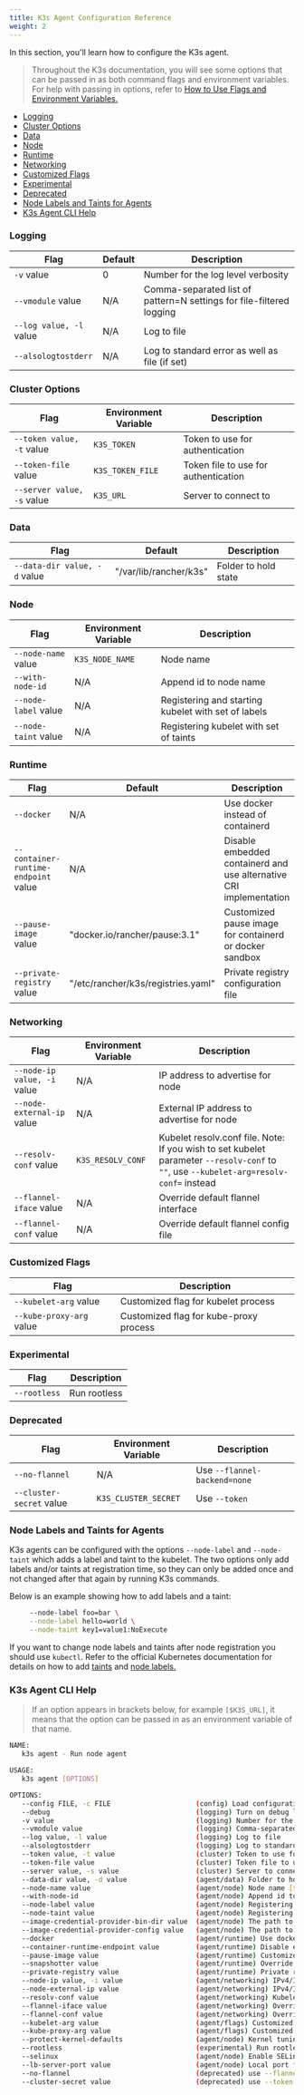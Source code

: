 ```yaml
---
title: K3s Agent Configuration Reference
weight: 2
---
```

In this section, you'll learn how to configure the K3s agent.

> Throughout the K3s documentation, you will see some options that can be passed in as both command flags and environment variables. For help with passing in options, refer to [How to Use Flags and Environment Variables.]({{<baseurl>}}/k3s/latest/en/installation/install-options/how-to-flags)

- [Logging](#logging)
- [Cluster Options](#cluster-options)
- [Data](#data)
- [Node](#node)
- [Runtime](#runtime)
- [Networking](#networking)
- [Customized Flags](#customized-flags)
- [Experimental](#experimental)
- [Deprecated](#deprecated)
- [Node Labels and Taints for Agents](#node-labels-and-taints-for-agents)
- [K3s Agent CLI Help](#k3s-agent-cli-help)

### Logging

| Flag | Default | Description |
|------|---------|-------------|
|   `-v` value    |     0         | Number for the log level verbosity        |
|   `--vmodule` value   | N/A        | Comma-separated list of pattern=N settings for file-filtered logging        |
|   `--log value, -l` value  |  N/A    | Log to file   |
|   `--alsologtostderr`  | N/A        | Log to standard error as well as file (if set)     | 

### Cluster Options
| Flag | Environment Variable | Description |
|------|----------------------|-------------|
|   `--token value, -t` value  | `K3S_TOKEN`    | Token to use for authentication    |
|   `--token-file` value   |  `K3S_TOKEN_FILE`     | Token file to use for authentication       |
|   `--server value, -s` value  | `K3S_URL`    | Server to connect to     |


### Data
| Flag | Default | Description |
|------|---------|-------------|
|   `--data-dir value, -d` value  | "/var/lib/rancher/k3s"    |  Folder to hold state |

### Node
| Flag | Environment Variable | Description |
|------|----------------------|-------------|
|   `--node-name` value |  `K3S_NODE_NAME`      |  Node name       |
|   `--with-node-id`    |  N/A         | Append id to node name      |
|   `--node-label` value |    N/A        |  Registering and starting kubelet with set of labels   |
|   `--node-taint` value |      N/A     | Registering kubelet with set of taints    |

### Runtime
| Flag | Default | Description |
|------|---------|-------------|
|   `--docker` |      N/A        |      Use docker instead of containerd       |
|   `--container-runtime-endpoint` value | N/A   |  Disable embedded containerd and use alternative CRI implementation |
|   `--pause-image` value | "docker.io/rancher/pause:3.1"     |  Customized pause image for containerd or docker sandbox       | (agent/runtime)  (default: )
|   `--private-registry` value | "/etc/rancher/k3s/registries.yaml"    |   Private registry configuration file   |

### Networking
| Flag | Environment Variable | Description |
|------|----------------------|-------------|
|   `--node-ip value, -i` value | N/A   |   IP address to advertise for node  |
|   `--node-external-ip` value |  N/A   | External IP address to advertise for node      |
|   `--resolv-conf` value |   `K3S_RESOLV_CONF`    |  Kubelet resolv.conf file. Note: If you wish to set kubelet parameter `--resolv-conf` to `""`, use `--kubelet-arg=resolv-conf=` instead       | 
|   `--flannel-iface` value |    N/A   | Override default flannel interface      |
|   `--flannel-conf` value |    N/A     |  Override default flannel config file |

### Customized Flags
| Flag |  Description |
|------|--------------|
|   `--kubelet-arg` value |   Customized flag for kubelet process      | 
|   `--kube-proxy-arg` value |   Customized flag for kube-proxy process    |

### Experimental
| Flag |  Description |
|------|--------------|
|   `--rootless`  |     Run rootless           |

### Deprecated
| Flag | Environment Variable | Description |
|------|----------------------|-------------|
|   `--no-flannel`   |   N/A       |   Use `--flannel-backend=none`       | 
|   `--cluster-secret` value  |   `K3S_CLUSTER_SECRET`     |    Use `--token` |

### Node Labels and Taints for Agents

K3s agents can be configured with the options `--node-label` and `--node-taint` which adds a label and taint to the kubelet. The two options only add labels and/or taints at registration time, so they can only be added once and not changed after that again by running K3s commands.

Below is an example showing how to add labels and a taint:
```bash
     --node-label foo=bar \
     --node-label hello=world \
     --node-taint key1=value1:NoExecute
```

If you want to change node labels and taints after node registration you should use `kubectl`. Refer to the official Kubernetes documentation for details on how to add [taints](https://kubernetes.io/docs/concepts/configuration/taint-and-toleration/) and [node labels.](https://kubernetes.io/docs/tasks/configure-pod-container/assign-pods-nodes/#add-a-label-to-a-node)

### K3s Agent CLI Help

> If an option appears in brackets below, for example `[$K3S_URL]`, it means that the option can be passed in as an environment variable of that name.

```bash
NAME:
   k3s agent - Run node agent

USAGE:
   k3s agent [OPTIONS]

OPTIONS:
   --config FILE, -c FILE                     (config) Load configuration from FILE (default: "/etc/rancher/k3s/config.yaml") [$K3S_CONFIG_FILE]
   --debug                                    (logging) Turn on debug logs [$K3S_DEBUG]
   -v value                                   (logging) Number for the log level verbosity (default: 0)
   --vmodule value                            (logging) Comma-separated list of pattern=N settings for file-filtered logging
   --log value, -l value                      (logging) Log to file
   --alsologtostderr                          (logging) Log to standard error as well as file (if set)
   --token value, -t value                    (cluster) Token to use for authentication [$K3S_TOKEN]
   --token-file value                         (cluster) Token file to use for authentication [$K3S_TOKEN_FILE]
   --server value, -s value                   (cluster) Server to connect to [$K3S_URL]
   --data-dir value, -d value                 (agent/data) Folder to hold state (default: "/var/lib/rancher/k3s")
   --node-name value                          (agent/node) Node name [$K3S_NODE_NAME]
   --with-node-id                             (agent/node) Append id to node name
   --node-label value                         (agent/node) Registering and starting kubelet with set of labels
   --node-taint value                         (agent/node) Registering kubelet with set of taints
   --image-credential-provider-bin-dir value  (agent/node) The path to the directory where credential provider plugin binaries are located (default: "/var/lib/rancher/credentialprovider/bin")
   --image-credential-provider-config value   (agent/node) The path to the credential provider plugin config file (default: "/var/lib/rancher/credentialprovider/config.yaml")
   --docker                                   (agent/runtime) Use docker instead of containerd
   --container-runtime-endpoint value         (agent/runtime) Disable embedded containerd and use alternative CRI implementation
   --pause-image value                        (agent/runtime) Customized pause image for containerd or docker sandbox (default: "rancher/mirrored-pause:3.6")
   --snapshotter value                        (agent/runtime) Override default containerd snapshotter (default: "overlayfs")
   --private-registry value                   (agent/runtime) Private registry configuration file (default: "/etc/rancher/k3s/registries.yaml")
   --node-ip value, -i value                  (agent/networking) IPv4/IPv6 addresses to advertise for node
   --node-external-ip value                   (agent/networking) IPv4/IPv6 external IP addresses to advertise for node
   --resolv-conf value                        (agent/networking) Kubelet resolv.conf file [$K3S_RESOLV_CONF]
   --flannel-iface value                      (agent/networking) Override default flannel interface
   --flannel-conf value                       (agent/networking) Override default flannel config file
   --kubelet-arg value                        (agent/flags) Customized flag for kubelet process
   --kube-proxy-arg value                     (agent/flags) Customized flag for kube-proxy process
   --protect-kernel-defaults                  (agent/node) Kernel tuning behavior. If set, error if kernel tunables are different than kubelet defaults.
   --rootless                                 (experimental) Run rootless
   --selinux                                  (agent/node) Enable SELinux in containerd [$K3S_SELINUX]
   --lb-server-port value                     (agent/node) Local port for supervisor client load-balancer. If the supervisor and apiserver are not colocated an additional port 1 less than this port will also be used for the apiserver client load-balancer. (default: 6444) [$K3S_LB_SERVER_PORT]
   --no-flannel                               (deprecated) use --flannel-backend=none
   --cluster-secret value                     (deprecated) use --token [$K3S_CLUSTER_SECRET]
```
